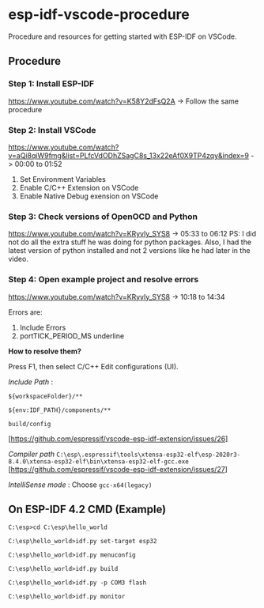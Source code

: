 # esp-idf-vscode-procedure
Procedure and resources for getting started with ESP-IDF on VSCode.
## Procedure
### Step 1: Install ESP-IDF
https://www.youtube.com/watch?v=K58Y2dFsQ2A -> Follow the same procedure
### Step 2: Install VSCode
https://www.youtube.com/watch?v=aQi8qiW9fmg&list=PLfcVdODhZSagC8s_13x22eAf0X9TP4zqy&index=9 -> 00:00 to 01:52
1. Set Environment Variables
2. Enable C/C++ Extension on VSCode
3. Enable Native Debug exension on VSCode
### Step 3: Check versions of OpenOCD and Python
https://www.youtube.com/watch?v=KRyvly_SYS8 -> 05:33 to 06:12 
PS: I did not do all the extra stuff he was doing for python packages. Also, I had the latest version of python installed and not 2 versions like he had later in the video. 
### Step 4: Open example project and resolve errors
https://www.youtube.com/watch?v=KRyvly_SYS8 -> 10:18 to 14:34

Errors are:
1. Include Errors
2. portTICK_PERIOD_MS underline 

**How to resolve them?**

Press F1, then select C/C++ Edit configurations (UI). 

_Include Path_ :

`${workspaceFolder}/**`

`${env:IDF_PATH}/components/**`

`build/config`

[https://github.com/espressif/vscode-esp-idf-extension/issues/26]

_Compiler path_
`C:\esp\.espressif\tools\xtensa-esp32-elf\esp-2020r3-8.4.0\xtensa-esp32-elf\bin\xtensa-esp32-elf-gcc.exe`
[https://github.com/espressif/vscode-esp-idf-extension/issues/27]

_IntelliSense mode_ : Choose `gcc-x64(legacy)`

## On ESP-IDF 4.2 CMD (Example) 
`C:\esp>cd C:\esp\hello_world`

`C:\esp\hello_world>idf.py set-target esp32`

`C:\esp\hello_world>idf.py menuconfig`

`C:\esp\hello_world>idf.py build`

`C:\esp\hello_world>idf.py -p COM3 flash`

`C:\esp\hello_world>idf.py monitor`


